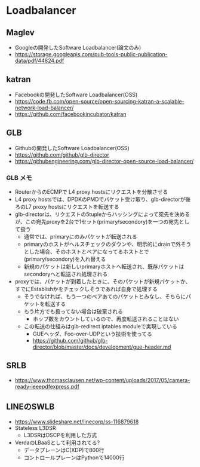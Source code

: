 # Loadbalancer


## Maglev
* Googleの開発したSoftware Loadbalancer(論文のみ)
* https://storage.googleapis.com/pub-tools-public-publication-data/pdf/44824.pdf


## katran
* Facebookの開発したSoftware Loadbalancer(OSS)
* https://code.fb.com/open-source/open-sourcing-katran-a-scalable-network-load-balancer/
* https://github.com/facebookincubator/katran


## GLB
* Githubの開発したSoftware Loadbalancer(OSS)
* https://github.com/github/glb-director
* https://githubengineering.com/glb-director-open-source-load-balancer/

### GLB メモ
* RouterからのECMPで L4 proxy hostsにリクエストを分散させる
* L4 proxy hostsでは、DPDKのPMDでパケット受け取り、glb-directorが後ろのL7 proxy hostsにリクエストを転送する
* glb-directorは、リクエストの5tupleからハッシングによって宛先を決めるが、この宛先proxyを2台で1セット(primary/secondory)を一つの宛先として扱う
    * 通常では、primaryにのみパケットが転送される
    * primaryのホストがヘルスチェックのダウンや、明示的にdrainで外そうとした場合、そのホストとペアになってるホストとで(primary/secondory)を入れ替える
    * 新規のパケットは新しいprimaryホストへ転送され、既存パケットはsecondoryへと転送され処理される
* proxyでは、パケットが到着したときに、そのパケットが新規パケットか、すでにEstablishかをチェックしそうであれば自身で処理する
    * そうでなければ、もう一つのペアあてのパケットとみなし、そちらにパケットを転送する
    * もう片方でも扱ってない場合は破棄される
        * ホップ数をカウントしているので、再度転送されることはない
    * この転送の仕組みはglb-redirect iptables moduleで実現している
        * GUEヘッダ、Foo-over-UDPという技術を使ってる
        * https://github.com/github/glb-director/blob/master/docs/development/gue-header.md


## SRLB
* https://www.thomasclausen.net/wp-content/uploads/2017/05/camera-ready-ieeepdfexpress.pdf


## LINEのSWLB
* https://www.slideshare.net/linecorp/ss-116879618
* Stateless L3DSR
    * L3DSRはDSCPを利用した方式
* VerdaのLBaaSとして利用されてる?
    * データプレーンはC(XDP)で800行
    * コントロールプレーンはPythonで14000行
